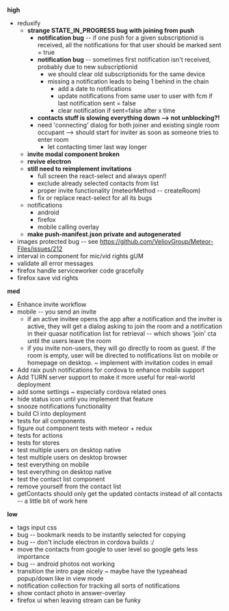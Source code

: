 **high**
- reduxify
  - **strange STATE_IN_PROGRESS bug with joining from push**
    - **notification bug** -- if one push for a given subscriptionid is received, all the notifications for that user should be marked sent = true
    - **notification bug** -- sometimes first notification isn't received, probably due to new subscriptionid
      - we should clear old subscriptionids for the same device
      - missing a notification leads to being 1 behind in the chain
        - add a date to notifications
        - update notifications from same user to user with fcm if last notification sent = false
        - clear notification if sent=false after x time
    - **contacts stuff is slowing everything down --> not unblocking?!**
    - need 'connecting' dialog for both joiner and existing single room occupant --> should start for inviter as soon as someone tries to enter room
      - let contacting timer last way longer
  - **invite modal component broken**
  - **revive electron**
  - **still need to reimplement invitations**
    - full screen the react-select and always open!!
    - exclude already selected contacts from list
    - proper invite functionality (meteorMethod -- createRoom)
    - fix or replace react-select for all its bugs
  - notifications
    - android
    - firefox
    - mobile calling overlay
  - **make push-manifest.json private and autogenerated**
- images protected bug -- see https://github.com/VeliovGroup/Meteor-Files/issues/212
- interval in component for mic/vid rights gUM
- validate all error messages
- firefox handle serviceworker code gracefully
- firefox save vid rights

**med**
-  Enhance invite workflow
  - mobile -- you send an invite
    - if an active invitee opens the app after a notification and the inviter is active, they will get a dialog asking to join the room and a notification in their quasar notification list for retrieval -- which shows 'join' cta until the users leave the room
    - if you invite non-users, they will go directly to room as guest. if the room is empty, user will be directed to notifications list on mobile or homepage on desktop. ~ implement with invitation codes in email
-  Add raix push notifications for cordova to enhance mobile support
-  Add TURN server support to make it more useful for real-world deployment
- add some settings ~ especially cordova related ones
- hide status icon until you implement that feature
- snooze notifications functionality
- build CI into deployment
- tests for all components
- figure out component tests with meteor + redux
- tests for actions
- tests for stores
- test multiple users on desktop native
- test multiple users on desktop browser
- test everything on mobile
- test everything on desktop native
- test the contact list component
- remove yourself from the contact list
- getContacts should only get the updated contacts instead of all contacts -- a little bit of work here

**low**
- tags input css
- bug -- bookmark needs to be instantly selected for copying
- bug -- don't include electron in cordova builds :/
- move the contacts from google to user level so google gets less importance
- bug -- android photos not working
- transition the intro page nicely ~ maybe have the typeahead popup/down like in view mode
- notification collection for tracking all sorts of notifications
- show contact photo in answer-overlay
- firefox ui when leaving stream can be funky
